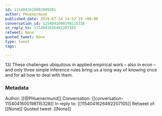 ```yaml
---
id: 1154041628002099201
author: PHuenermund
published_date: 2019-07-24 14:52:19 +00:00
conversation_id: 1154041600198115328
in_reply_to: 1154041626492207105
retweet: None
quoted_tweet: None
type: tweet
tags:

---
```


13/ These challenges ubiquitous in applied empirical work – also in econ – and only three simple inference rules bring us a long way of knowing once and for all how to deal with them.

### Metadata

Author: [[@PHuenermund]]
Conversation: [[conversation-1154041600198115328]]
In reply to: [[1154041626492207105]]
Retweet of: [[None]]
Quoted tweet: [[None]]
